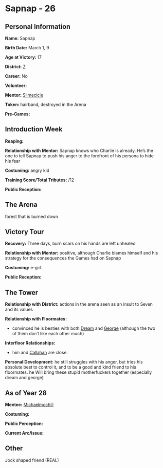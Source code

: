 # Sapnap - 26

## Personal Information
**Name:** Sapnap

**Birth Date:** March 1, 9

**Age at Victory:** 17

**District:** [7](../../Worldbuilding/Districts/district7.md)

**Career:** No

**Volunteer:** 

**Mentor:** [Slimecicle](../floor1/Slimecicle.md)

**Token:** hairband, destroyed in the Arena

**Pre-Games:** 

## Introduction Week
**Reaping:**

**Relationship with Mentor:** Sapnap knows who Charlie is already. He’s the one to tell Sapnap to push his anger to the forefront of his persona to hide his fear

**Costuming:** angry kid

**Training Score/Total Tributes:** /12

**Public Reception:** 

## The Arena
forest that is burned down

## Victory Tour
**Recovery:** Three days, burn scars on his hands are left unhealed

**Relationship with Mentor:** positive, although Charlie blames himself and his strategy for the consequences the Games had on Sapnap

**Costuming:** e-girl

**Public Reception:** 

## The Tower
**Relationship with District:** actions in the arena seen as an insult to Seven and its values

**Relationship with Floormates:** 
- convinced he is besties with both [Dream](DreamWasTaken.md) and [George](GeorgeNotFound.md) (although the two of them don’t like each other much)

**Interfloor Relationships:**
- him and [Callahan](../floor0/Callahan.md) are close.

**Personal Development:** he still struggles with his anger, but tries his absolute best to control it, and to be a good and kind friend to his floormates. he Will bring these stupid motherfuckers together (especially dream and george)

## As of Year 28
**Mentee:** [Michaelmcchill](../floor3/Michaelmcchill.md)

**Costuming:**

**Public Perception:**

**Current Arc/Issue:**

## Other
Jock shaped friend (REAL)
